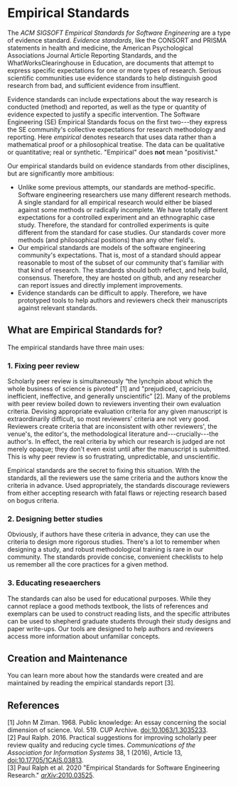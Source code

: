 # Empirical Standards

The _ACM SIGSOFT Empirical Standards for Software Engineering_ are a type of evidence standard. _Evidence standards_, like the CONSORT and PRISMA statements in health and medicine, the American Psychological Associations Journal Article Reporting Standards, and the WhatWorksClearinghouse in Education, are documents that attempt to express specific expectations for one or more types of research. Serious scientific communities use evidence standards to help distinguish good research from bad, and sufficient evidence from insuffient.  

Evidence standards can include expectations about the way research is conducted (method) and reported, as well as the type or quantity of evidence expected to justify a specific intervention. The Software Engineering (SE) Empirical Standards focus on the first two---they express the SE community's collective expectations for research methodology and reporting. Here _empirical_ denotes research that uses data rather than a mathematical proof or a philosophical treatise. The data can be qualitative or quantitative; real or synthetic. "Empirical" does **not** mean "positivist."

Our empirical standards build on evidence standards from other disciplines, but are significantly more ambitious: 
 * Unlike some previous attempts, our standards are method-specific. Software engineering researchers use many different research methods. A single standard for all empirical research would either be biased against some methods or radically incomplete. We have totally different expectations for a controlled experiment and an ethnographic case study. Therefore, the standard for controlled experiments is quite different from the standard for case studies. Our standards cover more methods (and philosophical positions) than any other field's.  
 * Our empirical standards are models of the software engineering community's expectations. That is, most of a standard should appear reasonable to most of the subset of our community that's familiar with that kind of research. The standards should both reflect, and help build, consensus. Therefore, they are hosted on github, and any researcher can report issues and directly implement improvements.
 * Evidence standards can be difficult to apply. Therefore, we have prototyped tools to help authors and reviewers check their manuscripts against relevant standards.
  
## What are Empirical Standards for?

The empirical standards have three main uses:

### 1. Fixing peer review
Scholarly peer review is simultaneously “the lynchpin about which the whole business of science is pivoted" [1] and "prejudiced, capricious, inefficient, ineffective, and generally unscientific” [2]. Many of the problems with peer review boiled down to reviewers inventing their own evaluation criteria. Devising appropriate evaluation criteria for any given manuscript is extraordinarily difficult, so most reviewers' criteria are not very good. Reviewers create criteria that are inconsistent with other reviewers', the venue's, the editor's, the methodological literature and---crucially---the author's. In effect, the real criteria by which our research is judged are not merely opaque; they don't even exist until after the manuscript is submitted. This is why peer review is so frustrating, unpredictable, and unscientific. 

Empirical standards are the secret to fixing this situation. With the standards, all the reviewers use the same criteria and the authors know the criteria in advance. Used appropriately, the standards discourage reviewers from either accepting research with fatal flaws or rejecting research based on bogus criteria. 

### 2. Designing better studies 

Obviously, if authors have these criteria in advance, they can use the criteria to design more rigorous studies. There's a lot to remember when designing a study, and robust methodological training is rare in our community. The standards provide concise, convenient checklists to help us remember all the core practices for a given method.   

### 3. Educating reseaerchers

The standards can also be used for educational purposes. While they cannot replace a good methods textbook, the lists of references and exemplars can be used to construct reading lists, and the specific attributes can be used to shepherd graduate students through their study designs and paper write-ups. Our tools are designed to help authors and reviewers access more information about unfamiliar concepts. 

## Creation and Maintenance

You can learn more about how the standards were created and are maintained by reading the empirical standards report [3].

<!--
## Repository Structure
The standards themselves can be found in the _docs_ directory. There is a **General Standard**, which applies to all empirical research, and a set of specific standards, which apply to specific research methods such as **Case Studies**, **Controlled Experiments** and **Systematic Literature Reviews**.
In the _Supplements_ directory, you will find a set of supplemental standards that address cross-cutting concerns including **Information Visualization**,  **Sampling** and **Inter-rater Reliability and Agreement**. 
In the _Resources_ directory you'll find slide decks, links to videos and other materials about the standards.
In the main directory: 
 - Contributing.md gives advice on contributing to the standards
 - Empirical_Standards_Report.pdf explains how the standards were created, their costs and benefits, how they should be used and governed, and the scientific basis of the empirical standards initiative. 
 - HowToCite.md explains how to reference the standards 
 - LICENSE.md explains the creative commons license used by the standards
-->

## References

[1] John M Ziman. 1968. Public knowledge: An essay concerning the social dimension of science. Vol. 519. CUP Archive. [doi:10.1063/1.3035233](https://doi.org/10.1063/1.3035233).<br>
[2] Paul Ralph. 2016. Practical suggestions for improving scholarly peer review quality and reducing cycle times. _Communications of the Association for Information Systems_ 38, 1 (2016), Article 13, [doi:10.17705/1CAIS.03813](http://doi.org/10.17705/1CAIS.03813).<br>
[3] Paul Ralph et al. 2020 "Empirical Standards for Software Engineering Research." [_arXiv_:2010.03525](https://arxiv.org/abs/2010.03525).<br>
